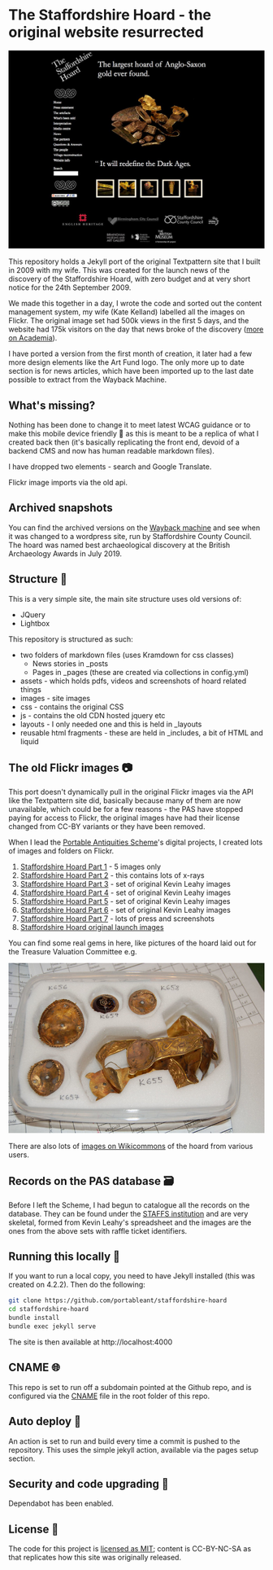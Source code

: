 # The Staffordshire Hoard - the original website resurrected

![A screenshot of the original website](assets/screenshots/3950750826_f6fd3f0252_b.jpg)

This repository holds a Jekyll port of the original Textpattern site that I built in 2009 with my wife. This was created for the launch news of the discovery of the Staffordshire Hoard, with zero budget and at very short notice for the 24th September 2009.

We made this together in a day, I wrote the code and sorted out the content management system, my wife (Kate Kelland) labelled all the images on Flickr. The original image set had 500k views in the first 5 days, and the website had 175k visitors on the day that news broke of the discovery ([more on Academia](https://www.academia.edu/2259655/Meeting_public_interest_in_the_Staffordshire_Hoard)).

I have ported a version from the first month of creation, it later had a few more design elements like the Art Fund logo. The only more up to date section is for news articles, which have been imported up to the last date possible to extract from the Wayback Machine.

## What's missing?

Nothing has been done to change it to meet latest WCAG guidance or to make this mobile device friendly 📲 as this is meant to be a replica
of what I created back then (it's basically replicating the front end, devoid of a backend CMS and now has human readable markdown files). 

I have dropped two elements - search and Google Translate. 

Flickr image imports via the old api.

## Archived snapshots 
You can find the archived versions on the [Wayback machine](https://web.archive.org/web/20230706125313/http://www.staffordshirehoard.org.uk/) and see when it was changed to a wordpress site, run by Staffordshire County Council. The hoard was named best archaeological discovery at the British Archaeology Awards in July 2019.

## Structure 🧱

This is a very simple site, the main site structure uses old versions of:

* JQuery
* Lightbox

This repository is structured as such:

* two folders of markdown files (uses Kramdown for css classes)
  * News stories in _posts
  * Pages in _pages (these are created via collections in config.yml)
* assets - which holds pdfs, videos and screenshots of hoard related things
* images - site images  
* css - contains the original CSS
* js - contains the old CDN hosted jquery etc
* layouts - I only needed one and this is held in _layouts
* reusable html fragments - these are held in _includes, a bit of HTML and liquid

## The old Flickr images :camera:

This port doesn't dynamically pull in the original Flickr images via the API like
the Textpattern site did, basically because many of them are now unavailable,
which could be for a few reasons - the PAS have stopped paying for access to Flickr,
the original images have had their license changed from CC-BY variants or they have
been removed.

When I lead the [Portable Antiquities Scheme](https://finds.org.uk)'s digital projects, I created lots of
images and folders on Flickr.

1. [Staffordshire Hoard Part 1](https://www.flickr.com/photos/finds/albums/72177720307113951) - 5 images only
2. [Staffordshire Hoard Part 2](https://www.flickr.com/photos/finds/albums/72177720307118455) - this contains lots of x-rays
3. [Staffordshire Hoard Part 3](https://www.flickr.com/photos/finds/albums/72177720307132924) - set of original Kevin Leahy images
4. [Staffordshire Hoard Part 4](https://www.flickr.com/photos/finds/albums/72177720307118620) - set of original Kevin Leahy images
5. [Staffordshire Hoard Part 5](https://www.flickr.com/photos/finds/albums/72177720307118620) - set of original Kevin Leahy images
6. [Staffordshire Hoard Part 6](https://www.flickr.com/photos/finds/albums/72177720307118700) - set of original Kevin Leahy images
7. [Staffordshire Hoard Part 7](https://www.flickr.com/photos/finds/albums/72177720307117247) - lots of press and screenshots
8. [Staffordshire Hoard original launch images](https://www.flickr.com/photos/finds/albums/72157622378376316)

You can find some real gems in here, like pictures of the hoard laid out for the Treasure Valuation Committee e.g.

![Some of the objects in a box](images/4705794177_3dc3380480_c.jpg)

There are also lots of [images on Wikicommons](https://commons.wikimedia.org/w/index.php?search=staffordshire+hoard) of the hoard from various users.

## Records on the PAS database 🗃️

Before I left the Scheme, I had begun to catalogue all the records on the database. They
can be found under the [STAFFS institution](https://finds.org.uk/database/search/results/institution/STAFFS) and are very skeletal, formed from Kevin Leahy's spreadsheet
and the images are the ones from the above sets with raffle ticket identifiers.  

##  Running this locally 🤯

If you want to run a local copy, you need to have Jekyll installed (this was created on 4.2.2).
Then do the following:

```sh
git clone https://github.com/portableant/staffordshire-hoard
cd staffordshire-hoard
bundle install
bundle exec jekyll serve
```
The site is then available at http://localhost:4000

## CNAME 🌐

This repo is set to run off a subdomain pointed at the Github repo, and is configured via the [CNAME](CNAME) file in the root folder of this repo.

## Auto deploy  🚀

An action is set to run and build every time a commit is pushed to the repository.
This uses the simple jekyll action, available via the pages setup section.

## Security and code upgrading 🙈

Dependabot has been enabled.

## License 🪪

The code for this project is [licensed as MIT](LICENSE); content is CC-BY-NC-SA as that replicates how this site was
originally released. 
